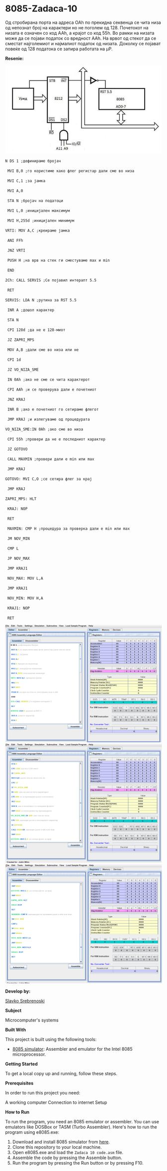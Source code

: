 # 8085-Zadaca-10

Од стробирана порта на адреса OAh по прекидна
секвенца се чита низа од непознат број на карактери но не
поголем од 128. Почетокот на низата е означен со код AAh, a
крајот со код 55h. Во рамки на низата може да се појави
податок со вредност ААh. На врвот од стекот да се сместат
најголемиот и најмалиот податок од низата. Доколку се
појават повеќе од 128 податока се запира работата на µP.

**Resenie:**


![Screenshot (1)](https://github.com/slavko444/8085-Zadaca-10/blob/main/Diagram%2010.png)
```
N DS 1 ;дефинираме бројач

 MVI B,0 ;го користиме како флег регистар дали сме во низа

 MVI C,1 ;за јамка

 MVI A,0

 STA N ;бројач на податоци

 MVI L,0 ;иницијален максимум

 MVI H,255d ;иницијален минимум

VRTI: MOV A,C ;креираме јамка

 ANI FFh

 JNZ VRTI

 PUSH H ;на врв на стек ги сместуваме max и min

 END

2Ch: CALL SERVIS ;Се појавил интерапт 5.5

 RET

SERVIS: LDA N ;рутина за RST 5.5

 INR A ;дошол карактер

 STA N

 CPI 128d ;да не е 128-миот

 JZ ZAPRI_MPS

 MOV A,B ;дали сме во низа или не

 CPI 1d

 JZ VO_NIZA_SME

 IN 0Ah ;ако не сме се чита карактерот

 CPI AAh ;и се проверува дали е почетниот

 JNZ KRAJ

 INR B ;ако е почетниот го сетираме флегот

 JMP KRAJ ;и излегуваме од процедурата

VO_NIZA_SME:IN 0Ah ;ако сме во низа

 CPI 55h ;провери да не е последниот карактер

 JZ GOTOVO

 CALL MAXMIN ;провери дали е min или max

 JMP KRAJ

GOTOVO: MVI C,O ;се сетира флег за крај

 JMP KRAJ

ZAPRI_MPS: HLT

 KRAJ: NOP

 RET

 MAXMIN: CMP H ;процедура за проверка дали е min или max

 JM NOV_MIN

 CMP L

 JP NOV_MAX

 JMP KRAJ1

 NOV_MAX: MOV L,A

 JMP KRAJ1

 NOV_MIN: MOV H,A

 KRAJ1: NOP

 RET 

```

 ![Screenshot (2)](https://github.com/slavko444/8085-Zadaca-10/blob/main/Code%2010.1.png)
 ![Screenshot (3)](https://github.com/slavko444/8085-Zadaca-10/blob/main/Code%2010.2.png)
 ![Screenshot (4)](https://github.com/slavko444/8085-Zadaca-10/blob/main/Code%2010.3.png)
 
**Develop by:**

[Slavko Srebrenoski ](https://github.com/slavko444)


**Subject**

Microcomputer's systems

**Built With**

This project is built using the following tools:

- [8085 simulator](https://github.com/8085simulator/8085simulator.github.io?tab=readme-ov-file): Assembler and emulator for the Intel 8085 microprocessor.

**Getting Started**

To get a local copy up and running, follow these steps.

**Prerequisites**

In order to run this project you need:

A working computer
Connection to internet
Setup

**How to Run**

To run the program, you need an 8085 emulator or assembler. You can use emulators like DOSBox or TASM (Turbo Assembler). Here's how to run the program using e8085.exe:

1. Download and install 8085 simulator from [here](https://github.com/8085simulator/8085simulator.github.io?tab=readme-ov-file).
2. Clone this repository to your local machine.
3. Open e8085.exe and load the `Zadaca 10 code.asm` file.
4. Assemble the code by pressing the Assemble button.
5. Run the program by pressing the Run button or by pressing F10.
